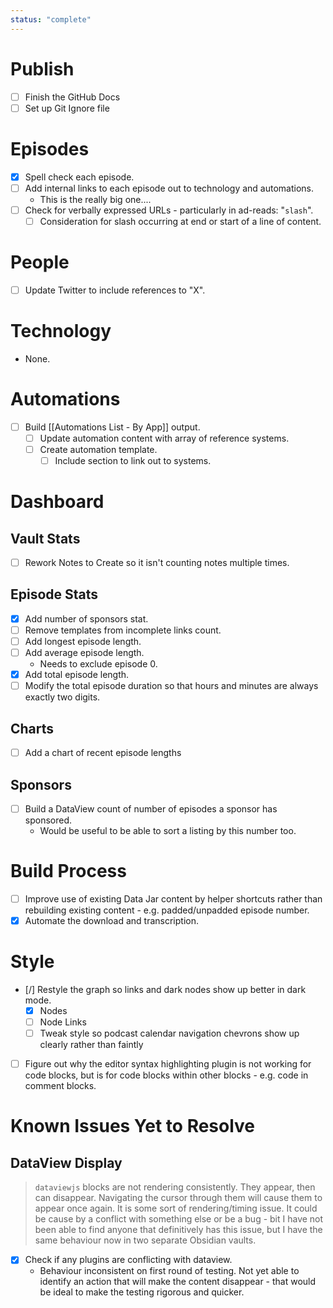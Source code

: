 ```yaml
---
status: "complete"
---
```

# Publish
- [ ] Finish the GitHub Docs
- [ ] Set up Git Ignore file

# Episodes
- [x] Spell check each episode.
- [ ] Add internal links to each episode out to technology and automations.
	- This is the really big one....
- [ ] Check for verbally expressed URLs - particularly in ad-reads: "` slash `".
	- [ ] Consideration for slash occurring at end or start of a line of content.

# People
- [ ] Update Twitter to include references to "X".

# Technology
- None.

# Automations
- [ ] Build [[Automations List - By App]] output.
	- [ ] Update automation content with array of reference systems.
	- [ ] Create automation template.
		- [ ] Include section to link out to systems.

# Dashboard
## Vault Stats
- [ ] Rework Notes to Create so it isn't counting notes multiple times.

## Episode Stats
- [x] Add number of sponsors stat.
- [ ] Remove templates from incomplete links count.
- [ ] Add longest episode length.
- [ ] Add average episode length.
	- Needs to exclude episode 0.
- [x] Add total episode length.
- [ ] Modify the total episode duration so that hours and minutes are always exactly two digits.

## Charts
- [ ] Add a chart of recent episode lengths

## Sponsors
- [ ] Build a DataView count of number of episodes a sponsor has sponsored.
	- Would be useful to be able to sort a listing by this number too.

# Build Process
- [ ] Improve use of existing Data Jar content by helper shortcuts rather than rebuilding existing content - e.g. padded/unpadded episode number.
- [X] Automate the download and transcription.

# Style
- [/] Restyle the graph so links and dark nodes show up better in dark mode.
	- [X] Nodes
	- [ ] Node Links
	- [ ] Tweak style so podcast calendar navigation chevrons show up clearly rather than faintly
- [ ] Figure out why the editor syntax highlighting plugin is not working for code blocks, but is for code blocks within other blocks - e.g. code in comment blocks.

# Known Issues Yet to Resolve
## DataView Display
> `dataviewjs` blocks are not rendering consistently. They appear, then can disappear. Navigating the cursor through them will cause them to appear once again. It is some sort of rendering/timing issue. It could be cause by a conflict with something else or be a bug - bit I have not been able to find anyone that definitively has this issue, but I have the same behaviour now in two separate Obsidian vaults.

- [x] Check if any plugins are conflicting with dataview.
	- Behaviour inconsistent on first round of testing. Not yet able to identify an action that will make the content disappear - that would be ideal to make the testing rigorous and quicker.